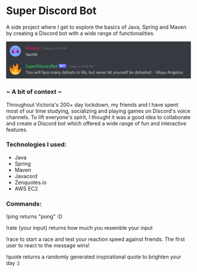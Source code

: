 # Super Discord Bot

A side project where I get to explore the basics of Java, Spring and Maven by creating a Discord bot with a wide range of
functionalities.

![SuperDiscordBotSnippet](SuperDiscordBotSnippet.png)

### ~ A bit of context ~
Throughout Victoria's 200+ day lockdown, my friends and I have spent most of our time studying, socializing and playing
games on Discord's voice channels. To lift everyone's spirit, I thought it was a good idea to collaborate and create a
Discord bot which offered a wide range of fun and interactive features. 

### Technologies I used:
- Java
- Spring
- Maven
- Javacord
- Zenquotes.io
- AWS EC2

### Commands:

!ping returns "pong" :D

!rate {your input} returns how much you resemble your input

!race to start a race and test your reaction speed against friends. The first user to react to the message wins!

!quote returns a randomly generated inspirational quote to brighten your day :)
